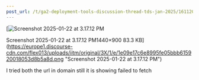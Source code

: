 ```yaml
---
post_url: /t/ga2-deployment-tools-discussion-thread-tds-jan-2025/161120/60
---
```

[![Screenshot 2025-01-22 at 3.17.12 PM](https://europe1.discourse-cdn.com/flex013/uploads/iitm/optimized/3X/1/e/1e09e17c6e8995fe05bbb615920018053d8b5a8d_2_690x431.png)

Screenshot 2025-01-22 at 3.17.12 PM1440×900 83.3 KB](https://europe1.discourse-cdn.com/flex013/uploads/iitm/original/3X/1/e/1e09e17c6e8995fe05bbb615920018053d8b5a8d.png "Screenshot 2025-01-22 at 3.17.12 PM")

  
I tried both the url in domain still it is showing failed to fetch